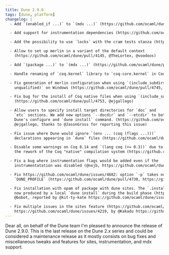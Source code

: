 ```yaml
---
title: Dune 2.9.0
tags: [dune, platform]
changelog: |
  - Add `(enabled_if ...)` to `(mdx ...)` (https://github.com/ocaml/dune/pull/4434, @emillon)

  - Add support for instrumentation dependencies (https://github.com/ocaml/dune/pull/4210, fixes https://github.com/ocaml/dune/issues/3983, @nojb)

  - Add the possibility to use `locks` with the cram tests stanza (https://github.com/ocaml/dune/pull/4480, @voodoos)

  - Allow to set up merlin in a variant of the default context
    (https://github.com/ocaml/dune/pull/4145, @TheLortex, @voodoos)

  - Add `(package ...)` to `(mdx ...)` (https://github.com/ocaml/dune/pull/4691, fixes https://github.com/ocaml/dune/issues/3756, @emillon)

  - Handle renaming of `coq.kernel` library to `coq-core.kernel` in Coq 8.14 (https://github.com/ocaml/dune/pull/4713, @proux01)

  - Fix generation of merlin configuration when using `(include_subdirs
    unqualified)` on Windows (https://github.com/ocaml/dune/pull/4745, @nojb)

  - Fix bug for the install of Coq native files when using `(include_subdirs qualified)`
    (https://github.com/ocaml/dune/pull/4753, @ejgallego)

  - Allow users to specify install target directories for `doc` and
    `etc` sections. We add new options `--docdir` and `--etcdir` to both
    Dune's configure and `dune install` command. (https://github.com/ocaml/dune/pull/4744, fixes https://github.com/ocaml/dune/issues/4723,
    @ejgallego, thanks to @JasonGross for reporting this issue)

  - Fix issue where Dune would ignore `(env ... (coq (flags ...)))`
    declarations appearing in `dune` files (https://github.com/ocaml/dune/pull/4749, fixes https://github.com/ocaml/dune/issues/4566, @ejgallego @rgrinberg)

  - Disable some warnings on Coq 8.14 and `(lang coq (>= 0.3))` due to
    the rework of the Coq "native" compilation system (https://github.com/ocaml/dune/pull/4760, @ejgallego)

  - Fix a bug where instrumentation flags would be added even if the
    instrumentatation was disabled (@nojb, https://github.com/ocaml/dune/pull/4770)

  - Fix https://github.com/ocaml/dune/issues/4682: option `-p` takes now precedence on environement variable
    `DUNE_PROFILE` (https://github.com/ocaml/dune/pull/4730, https://github.com/ocaml/dune/pull/4774, @bobot, reported by @dra27 https://github.com/ocaml/dune/issues/4632)

  - Fix installation with opam of package with dune sites. The `.install` file is
    now produced by a local `dune install` during the build phase (https://github.com/ocaml/dune/pull/4730, https://github.com/ocaml/dune/pull/4645,
    @bobot, reported by @kit-ty-kate https://github.com/ocaml/dune/issues/4198)

  - Fix multiple issues in the sites feature (https://github.com/ocaml/dune/pull/4730, https://github.com/ocaml/dune/pull/4645 @bobot, reported by @Lelio-Brun
    https://github.com/ocaml/dune/issues/4219, by @Kakadu https://github.com/ocaml/dune/issues/4325, by @toots https://github.com/ocaml/dune/issues/4415)
---
```


Dear all, on behalf of the Dune team I'm pleased to announce the release of Dune 2.9.0. This is the last release on the Dune 2.x series and could be considered a maintenance release as it mostly consists on bug fixes and miscellaneous tweaks and features for sites,
instrumentation, and mdx support.
